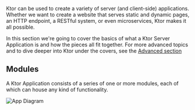 [//]: # (title: A Ktor Application)

Ktor can be used to create a variety of server (and client-side) applications. Whether we want to create a website that serves
static and dynamic pages, an HTTP endpoint, a RESTful system, or even microservices, Ktor makes it all possible.

In this section we're going to cover the basics of what a Ktor Server Application is and how the pieces all fit together. For more advanced
topics and to dive deeper into Ktor under the covers, see the [Advanced section]()

## Modules

A Ktor Application consists of a series of one or more modules, each of which can house any kind of functionality. 

![App Diagram](app-diagram.png)
 

